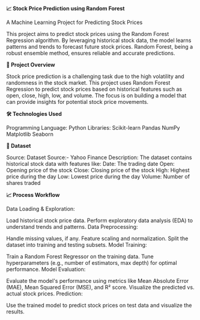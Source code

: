 **📈 Stock Price Prediction using Random Forest**

A Machine Learning Project for Predicting Stock Prices

This project aims to predict stock prices using the Random Forest Regression algorithm. By leveraging historical stock data, the model learns patterns and trends to forecast future stock prices. Random Forest, being a robust ensemble method, ensures reliable and accurate predictions.

**📌 Project Overview**

Stock price prediction is a challenging task due to the high volatility and randomness in the stock market. This project uses Random Forest Regression to predict stock prices based on historical features such as open, close, high, low, and volume. The focus is on building a model that can provide insights for potential stock price movements.

**🛠 Technologies Used**

Programming Language: Python
Libraries:
Scikit-learn
Pandas
NumPy
Matplotlib
Seaborn

**📂 Dataset**

Source: Dataset Source:- Yahoo Finance
Description: The dataset contains historical stock data with features like:
Date: The trading date
Open: Opening price of the stock
Close: Closing price of the stock
High: Highest price during the day
Low: Lowest price during the day
Volume: Number of shares traded

**📈 Process Workflow**

Data Loading & Exploration:

Load historical stock price data.
Perform exploratory data analysis (EDA) to understand trends and patterns.
Data Preprocessing:

Handle missing values, if any.
Feature scaling and normalization.
Split the dataset into training and testing subsets.
Model Training:

Train a Random Forest Regressor on the training data.
Tune hyperparameters (e.g., number of estimators, max depth) for optimal performance.
Model Evaluation:

Evaluate the model's performance using metrics like Mean Absolute Error (MAE), Mean Squared Error (MSE), and R² score.
Visualize the predicted vs. actual stock prices.
Prediction:

Use the trained model to predict stock prices on test data and visualize the results.
